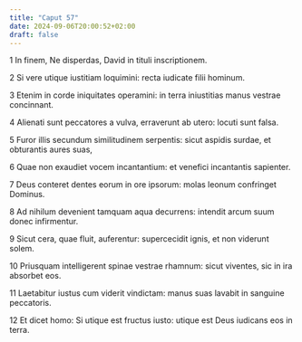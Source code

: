 ```yaml
---
title: "Caput 57"
date: 2024-09-06T20:00:52+02:00
draft: false
---
```



1 In finem, Ne disperdas, David in tituli inscriptionem.

2 Si vere utique iustitiam loquimini: recta iudicate filii hominum.

3 Etenim in corde iniquitates operamini: in terra iniustitias manus vestrae concinnant.

4 Alienati sunt peccatores a vulva, erraverunt ab utero: locuti sunt falsa.

5 Furor illis secundum similitudinem serpentis: sicut aspidis surdae, et obturantis aures suas,

6 Quae non exaudiet vocem incantantium: et venefici incantantis sapienter.

7 Deus conteret dentes eorum in ore ipsorum: molas leonum confringet Dominus.

8 Ad nihilum devenient tamquam aqua decurrens: intendit arcum suum donec infirmentur.

9 Sicut cera, quae fluit, auferentur: supercecidit ignis, et non viderunt solem.

10 Priusquam intelligerent spinae vestrae rhamnum: sicut viventes, sic in ira absorbet eos.

11 Laetabitur iustus cum viderit vindictam: manus suas lavabit in sanguine peccatoris.

12 Et dicet homo: Si utique est fructus iusto: utique est Deus iudicans eos in terra.

